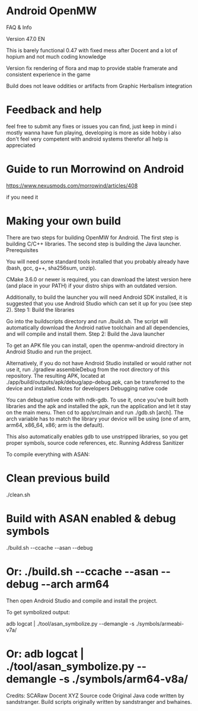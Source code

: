 # Android OpenMW

FAQ & Info

Version 47.0 EN

This is barely functional 0.47 with fixed mess after Docent and a lot of hopium and not much coding knowledge

Version fix rendering of flora and map to provide stable framerate and consistent experience in the game

Build does not leave oddities or artifacts from Graphic Herbalism integration

# Feedback and help
feel free to submit any fixes or issues you can find, just keep in mind i mostly wanna have fun playing, developing is more as side hobby
i also don't feel very competent with android systems therefor all help is appreciated

# Guide to run Morrowind on Android
https://www.nexusmods.com/morrowind/articles/408

if you need it




# Making your own build

There are two steps for building OpenMW for Android. The first step is building C/C++ libraries. The second step is building the Java launcher.
Prerequisites

You will need some standard tools installed that you probably already have (bash, gcc, g++, sha256sum, unzip).

CMake 3.6.0 or newer is required, you can download the latest version here (and place in your PATH) if your distro ships with an outdated version.

Additionally, to build the launcher you will need Android SDK installed, it is suggested that you use Android Studio which can set it up for you (see step 2).
Step 1: Build the libraries

Go into the buildscripts directory and run ./build.sh. The script will automatically download the Android native toolchain and all dependencies, and will compile and install them.
Step 2: Build the Java launcher

To get an APK file you can install, open the openmw-android directory in Android Studio and run the project.

Alternatively, if you do not have Android Studio installed or would rather not use it, run ./gradlew assembleDebug from the root directory of this repository. The resulting APK, located at ./app/build/outputs/apk/debug/app-debug.apk, can be transferred to the device and installed.
Notes for developers
Debugging native code

You can debug native code with ndk-gdb. To use it, once you've built both libraries and the apk and installed the apk, run the application and let it stay on the main menu. Then cd to app/src/main and run ./gdb.sh [arch]. The arch variable has to match the library your device will be using (one of arm, arm64, x86_64, x86; arm is the default).

This also automatically enables gdb to use unstripped libraries, so you get proper symbols, source code references, etc.
Running Address Sanitizer

To compile everything with ASAN:

# Clean previous build
./clean.sh
# Build with ASAN enabled & debug symbols
./build.sh --ccache --asan --debug
# Or: ./build.sh --ccache --asan --debug --arch arm64

Then open Android Studio and compile and install the project.

To get symbolized output:

adb logcat | ./tool/asan_symbolize.py --demangle -s ./symbols/armeabi-v7a/
# Or: adb logcat | ./tool/asan_symbolize.py --demangle -s ./symbols/arm64-v8a/

Credits:
SCARaw
Docent
XYZ
Source code
Original Java code written by sandstranger. Build scripts originally written by sandstranger and bwhaines.
